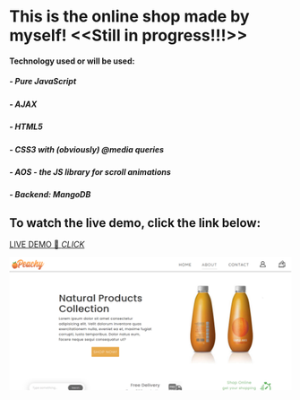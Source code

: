 # This is the online shop made by myself! <<Still in progress!!!>>


#### Technology used or will be used: 
##### - Pure JavaScript 
##### - AJAX
##### - HTML5
##### - CSS3 with (obviously) @media queries
##### - AOS - the JS library for scroll animations
##### - Backend: MangoDB


## To watch the live demo, click the link below:
[LIVE DEMO 🔴 *CLICK*](https://xenodochial-mirzakhani-ff908e.netlify.app/)


![alt text](https://github.com/Rartosz/shop/blob/main/images/ss.png "SS from the website")
